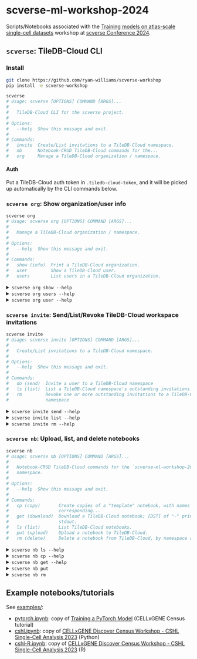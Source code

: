 # scverse-ml-workshop-2024

Scripts/Notebooks associated with the [Training models on atlas-scale single-cell datasets] workshop at [scverse Conference 2024].

## `scverse`: TileDB-Cloud CLI

### Install
```bash
git clone https://github.com/ryan-williams/scverse-workshop
pip install -e scverse-workshop
```

<!-- `bmdf scverse` -->
```bash
scverse
# Usage: scverse [OPTIONS] COMMAND [ARGS]...
#
#   TileDB-Cloud CLI for the scverse project.
#
# Options:
#   --help  Show this message and exit.
#
# Commands:
#   invite  Create/List invitations to a TileDB-Cloud namespace.
#   nb      Notebook-CRUD TileDB-Cloud commands for the...
#   org     Manage a TileDB-Cloud organization / namespace.
```

#### Auth
Put a TileDB-Cloud auth token in `.tiledb-cloud-token`, and it will be picked up automatically by the CLI commands below.

### `scverse org`: Show organization/user info
<!-- `bmdf scverse org` -->
```bash
scverse org
# Usage: scverse org [OPTIONS] COMMAND [ARGS]...
#
#   Manage a TileDB-Cloud organization / namespace.
#
# Options:
#   --help  Show this message and exit.
#
# Commands:
#   show (info)  Print a TileDB-Cloud organization.
#   user         Show a TileDB-Cloud user.
#   users        List users in a TileDB-Cloud organization.
```

<!-- `bmdfff -- scverse org show --help` -->
<details><summary><code>scverse org show --help</code></summary>

```
Usage: scverse org show [OPTIONS]

  Print a TileDB-Cloud organization.

Options:
  -t, --cloud-token-path TEXT  Path to file containing TileDB-Cloud auth
                               token; default: .tiledb-cloud-token.
                               $TILEDB_REST_TOKEN takes precedence, if set.
  -N, --namespace TEXT         TileDB-Cloud namespace to work in; default:
                               scverse-ml-workshop-2024
  --help                       Show this message and exit.
```
</details>

<!-- `bmdfff -- scverse org users --help` -->
<details><summary><code>scverse org users --help</code></summary>

```
Usage: scverse org users [OPTIONS]

  List users in a TileDB-Cloud organization.

Options:
  -t, --cloud-token-path TEXT  Path to file containing TileDB-Cloud auth
                               token; default: .tiledb-cloud-token.
                               $TILEDB_REST_TOKEN takes precedence, if set.
  -N, --namespace TEXT         TileDB-Cloud namespace to work in; default:
                               scverse-ml-workshop-2024
  -C, --compact                Print compact JSON
  --help                       Show this message and exit.
```
</details>

<!-- `bmdfff -- scverse org user --help` -->
<details><summary><code>scverse org user --help</code></summary>

```
Usage: scverse org user [OPTIONS] [USERNAME]

  Show a TileDB-Cloud user.

Options:
  -t, --cloud-token-path TEXT  Path to file containing TileDB-Cloud auth
                               token; default: .tiledb-cloud-token.
                               $TILEDB_REST_TOKEN takes precedence, if set.
  -C, --compact                Print compact JSON
  --help                       Show this message and exit.
```
</details>

### `scverse invite`: Send/List/Revoke TileDB-Cloud workspace invitations
<!-- `bmdf scverse invite` -->
```bash
scverse invite
# Usage: scverse invite [OPTIONS] COMMAND [ARGS]...
#
#   Create/List invitations to a TileDB-Cloud namespace.
#
# Options:
#   --help  Show this message and exit.
#
# Commands:
#   do (send)  Invite a user to a TileDB-Cloud namespace
#   ls (list)  List a TileDB-Cloud namespace's outstanding invitations
#   rm         Revoke one or more outstanding invitations to a TileDB-Cloud
#              namespace
```

<!-- `bmdfff -- scverse invite send --help` -->
<details><summary><code>scverse invite send --help</code></summary>

```
Usage: scverse invite send [OPTIONS] [EMAILS]...

  Invite a user to a TileDB-Cloud namespace

Options:
  -t, --cloud-token-path TEXT     Path to file containing TileDB-Cloud auth
                                  token; default: .tiledb-cloud-token.
                                  $TILEDB_REST_TOKEN takes precedence, if set.
  -N, --namespace TEXT            TileDB-Cloud namespace to work in; default:
                                  scverse-ml-workshop-2024
  -r, --role [owner|admin|read_write|read_only]
                                  Role to invite new user as (options:
                                  ['owner', 'admin', 'read_write',
                                  'read_only']; default: read_write)
  --help                          Show this message and exit.
```
</details>

<!-- `bmdfff -- scverse invite list --help` -->
<details><summary><code>scverse invite list --help</code></summary>

```
Usage: scverse invite list [OPTIONS]

  List a TileDB-Cloud namespace's outstanding invitations

Options:
  -t, --cloud-token-path TEXT  Path to file containing TileDB-Cloud auth
                               token; default: .tiledb-cloud-token.
                               $TILEDB_REST_TOKEN takes precedence, if set.
  -N, --namespace TEXT         TileDB-Cloud namespace to work in; default:
                               scverse-ml-workshop-2024
  -C, --compact                Print compact JSON
  --help                       Show this message and exit.
```
</details>

<!-- `bmdfff -- scverse invite rm --help` -->
<details><summary><code>scverse invite rm --help</code></summary>

```
Usage: scverse invite rm [OPTIONS] [EMAILS]...

  Revoke one or more outstanding invitations to a TileDB-Cloud namespace

Options:
  -t, --cloud-token-path TEXT  Path to file containing TileDB-Cloud auth
                               token; default: .tiledb-cloud-token.
                               $TILEDB_REST_TOKEN takes precedence, if set.
  -N, --namespace TEXT         TileDB-Cloud namespace to work in; default:
                               scverse-ml-workshop-2024
  -n, --dry-run                Print commands that would be run, but don't run
                               them
  -S, --no-strict              Raise and exit if any email is not found,
                               without revoking any invites
  --help                       Show this message and exit.
```
</details>

### `scverse nb`: Upload, list, and delete notebooks
<!-- `bmdf scverse nb` -->
```bash
scverse nb
# Usage: scverse nb [OPTIONS] COMMAND [ARGS]...
#
#   Notebook-CRUD TileDB-Cloud commands for the `scverse-ml-workshop-2024`
#   namespace.
#
# Options:
#   --help  Show this message and exit.
#
# Commands:
#   cp (copy)       Create copies of a "template" notebook, with names
#                   corresponding...
#   get (download)  Download a TileDB-Cloud notebook; [DST] of "-" prints to
#                   stdout.
#   ls (list)       List TileDB-Cloud notebooks.
#   put (upload)    Upload a notebook to TileDB-Cloud.
#   rm (delete)     Delete a notebook from TileDB-Cloud, by namespace and name.
```

<!-- `bmdfff -- scverse nb ls --help` -->
<details><summary><code>scverse nb ls --help</code></summary>

```
Usage: scverse nb ls [OPTIONS]

  List TileDB-Cloud notebooks.

Options:
  -t, --cloud-token-path TEXT  Path to file containing TileDB-Cloud auth
                               token; default: .tiledb-cloud-token.
                               $TILEDB_REST_TOKEN takes precedence, if set.
  -N, --namespace TEXT         TileDB-Cloud namespace to work in; default:
                               scverse-ml-workshop-2024
  --help                       Show this message and exit.
```
</details>

<!-- `bmdfff -- scverse nb cp --help` -->
<details><summary><code>scverse nb cp --help</code></summary>

```
Usage: scverse nb cp [OPTIONS] [EMAILS]...

  Create copies of a "template" notebook, with names corresponding to provided
  email addresses.

Options:
  -t, --cloud-token-path TEXT   Path to file containing TileDB-Cloud auth
                                token; default: .tiledb-cloud-token.
                                $TILEDB_REST_TOKEN takes precedence, if set.
  -N, --namespace TEXT          TileDB-Cloud namespace to work in; default:
                                scverse-ml-workshop-2024
  -n, --dry-run                 Print commands that would be run, but don't
                                run them
  -s, --src-notebook-name TEXT  "Read-only" notebook name, to be copied and
                                renamed for each user.
  --help                        Show this message and exit.
```
</details>

<!-- `bmdfff -- scverse nb get --help` -->
<details><summary><code>scverse nb get --help</code></summary>

```
Usage: scverse nb get [OPTIONS] NB_NAME [DST]

  Download a TileDB-Cloud notebook; [DST] of "-" prints to stdout.

Options:
  -t, --cloud-token-path TEXT  Path to file containing TileDB-Cloud auth
                               token; default: .tiledb-cloud-token.
                               $TILEDB_REST_TOKEN takes precedence, if set.
  -N, --namespace TEXT         TileDB-Cloud namespace to work in; default:
                               scverse-ml-workshop-2024
  --help                       Show this message and exit.
```
</details>

<!-- `bmdfff scverse nb put` -->
<details><summary><code>scverse nb put</code></summary>

```
Usage: scverse nb put [OPTIONS] SRC [DST_NAME]

  Upload a notebook to TileDB-Cloud.

Options:
  -t, --cloud-token-path TEXT  Path to file containing TileDB-Cloud auth
                               token; default: .tiledb-cloud-token.
                               $TILEDB_REST_TOKEN takes precedence, if set.
  -c, --credential-name TEXT   Storage credential name; default: scverse-ml-
                               workshop-2024
  -N, --namespace TEXT         TileDB-Cloud namespace to work in; default:
                               scverse-ml-workshop-2024
  -S, --storage-path TEXT      Storage path; default: s3://tiledb-conferences-
                               us-west-2/scverse-ml-workshop-2024
  -d, --delete                 If True, delete the notebook after uploading
                               (e.g. for testing uploading/deleting)
  --help                       Show this message and exit.
```
</details>

<!-- `bmdfff scverse nb rm` -->
<details><summary><code>scverse nb rm</code></summary>

```
Usage: scverse nb rm [OPTIONS] [NB_NAMES]...

  Delete a notebook from TileDB-Cloud, by namespace and name.

Options:
  -t, --cloud-token-path TEXT  Path to file containing TileDB-Cloud auth
                               token; default: .tiledb-cloud-token.
                               $TILEDB_REST_TOKEN takes precedence, if set.
  -N, --namespace TEXT         TileDB-Cloud namespace to work in; default:
                               scverse-ml-workshop-2024
  -n, --dry-run                Print commands that would be run, but don't run
                               them
  --help                       Show this message and exit.
```
</details>

## Example notebooks/tutorials
See [examples/](examples/):
- [pytorch.ipynb]: copy of [Training a PyTorch Model][pytorch.html] (CELLxGENE Census tutorial)
- [cshl.ipynb]: copy of [CELLxGENE Discover Census Workshop - CSHL Single-Cell Analysis 2023][cshl-2023] (Python)
- [cshl-R.ipynb]: copy of [CELLxGENE Discover Census Workshop - CSHL Single-Cell Analysis 2023][cshl-2023 R] (R)


[Training models on atlas-scale single-cell datasets]: https://cfp.scverse.org/2024/talk/GQHNYE/
[schedule]: https://scverse.org/conference2024/schedule#2024-09-12
[scverse Conference 2024]: https://scverse.org/conference2024
[pytorch.ipynb]: examples/pytorch.ipynb
[pytorch.html]: https://chanzuckerberg.github.io/cellxgene-census/notebooks/experimental/pytorch.html
[cshl.ipynb]: examples/cshl.ipynb
[cshl-R.ipynb]: examples/cshl-R.ipynb
[Papermill]: https://papermill.readthedocs.io/en/latest/
[cshl-2023]: https://colab.research.google.com/drive/1QgZQRF_ZM9q5oKbynnD9ToklVFdui7pq
[cshl-2023 R]: https://colab.research.google.com/drive/158f6Ggl5MRxtnxC9Q01TjJMbkIPQxcim
